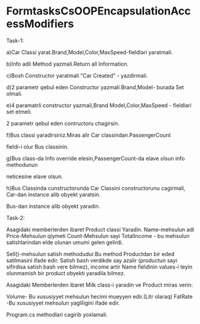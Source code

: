 # FormtasksCsOOPEncapsulationAccessModifiers

Task-1:


a)Car Classi yarat.Brand,Model,Color,MaxSpeed-fieldlari yaratmali.


b)Info adli Method yazmali.Return all Information.


c)Bosh Constructor yaratmali "Car Created" - yazdirmali.


d)2 parametr  qebul eden Constructor yazmali.Brand,Model- burada Set olmali.


e)4 paramatrli constructor  yazmali,Brand Model,Color,MaxSpeed - fieldlari set etmeli.

2 parametr qebul eden  contructoru chagirsin.


f)Bus classi yaradirsiniz.Miras alir Car classindan.PassengerCount

fieldi-i olur Bus classinin.



g)Bus class-da Info  override elesin,PassengerCount-da elave olsun info methodunun

neticesine elave olsun.


h)Bus Classinda cunstructorunda Car Classini constructorunu cagirmali, Car-dan instance alib obyekt yaratsin.

Bus-dan instance alib obyekt yaradin.


Task-2:

Asagidaki memberlerden ibaret  Product classi Yaradin.
Name-mehsulun adi
Price-Mehsulun qiymeti
Count-Mehsulun sayi
TotalIncome - bu mehsulun satishlarindan elde olunan umumi  gelen gelirdi.



Sell()-mehsulun satish methodudur.Bu method Productdan bir eded satilmasini ifade edir.
Satish bash verdikde say azalir (productun sayi sifirdisa satish bash vere bilmez), income
artir Name fieldinin values-i teyin olunmamish bir product obyekti yaradila bilmez.

Asagidaki Memberlerden ibaret  Milk class-i yaradin ve Product miras verin:


Volume- Bu xususiyyet mehsulun hecimi mueyyen edir.(Litr olaraq)
FatRate -Bu xususiyyet mehsulun yagliligini  ifade edir.

Program.cs methodlari cagirib yoxlamali.

